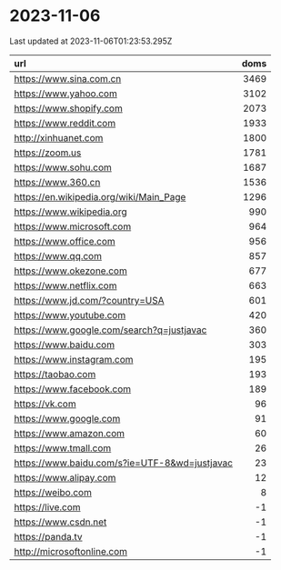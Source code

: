 # 2023-11-06

<!-- BEGIN -->
Last updated at 2023-11-06T01:23:53.295Z

url | doms
:- | -:
https://www.sina.com.cn | 3469
https://www.yahoo.com | 3102
https://www.shopify.com | 2073
https://www.reddit.com | 1933
http://xinhuanet.com | 1800
https://zoom.us | 1781
https://www.sohu.com | 1687
https://www.360.cn | 1536
https://en.wikipedia.org/wiki/Main_Page | 1296
https://www.wikipedia.org | 990
https://www.microsoft.com | 964
https://www.office.com | 956
https://www.qq.com | 857
https://www.okezone.com | 677
https://www.netflix.com | 663
https://www.jd.com/?country=USA | 601
https://www.youtube.com | 420
https://www.google.com/search?q=justjavac | 360
https://www.baidu.com | 303
https://www.instagram.com | 195
https://taobao.com | 193
https://www.facebook.com | 189
https://vk.com | 96
https://www.google.com | 91
https://www.amazon.com | 60
https://www.tmall.com | 26
https://www.baidu.com/s?ie=UTF-8&wd=justjavac | 23
https://www.alipay.com | 12
https://weibo.com | 8
https://live.com | -1
https://www.csdn.net | -1
https://panda.tv | -1
http://microsoftonline.com | -1
<!-- END -->
